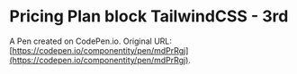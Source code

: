 # Pricing Plan block TailwindCSS - 3rd

A Pen created on CodePen.io. Original URL: [https://codepen.io/componentity/pen/mdPrRgj](https://codepen.io/componentity/pen/mdPrRgj).


